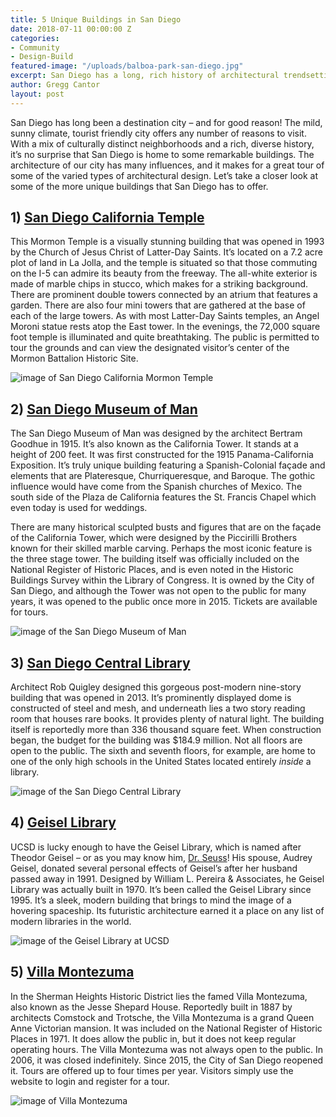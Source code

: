 ```yaml
---
title: 5 Unique Buildings in San Diego
date: 2018-07-11 00:00:00 Z
categories:
- Community
- Design-Build
featured-image: "/uploads/balboa-park-san-diego.jpg"
excerpt: San Diego has a long, rich history of architectural trendsetting and unique designs. We've highlighted 5 of the most iconic buildings in San Diego.
author: Gregg Cantor
layout: post
---
```


San Diego has long been a destination city – and for good reason! The mild, sunny climate, tourist friendly city offers any number of reasons to visit. With a mix of culturally distinct neighborhoods and a rich, diverse history, it’s no surprise that San Diego is home to some remarkable buildings. The architecture of our city has many influences, and it makes for a great tour of some of the varied types of architectural design. Let’s take a closer look at some of the more unique buildings that San Diego has to offer.

## 1) [San Diego California Temple](https://www.lds.org/temples/details/san-diego-california-temple)

This Mormon Temple is a visually stunning building that was opened in 1993 by the Church of Jesus Christ of Latter-Day Saints. It’s located on a 7.2 acre plot of land in La Jolla, and the temple is situated so that those commuting on the I-5 can admire its beauty from the freeway. The all-white exterior is made of marble chips in stucco, which makes for a striking background. There are prominent double towers connected by an atrium that features a garden. There are also four mini towers that are gathered at the base of each of the large towers. As with most Latter-Day Saints temples, an Angel Moroni statue rests atop the East tower. In the evenings, the 72,000 square foot temple is illuminated and quite breathtaking. The public is permitted to tour the grounds and can view the designated visitor’s center of the Mormon Battalion Historic Site.

![image of San Diego California Mormon Temple](https://photos.smugmug.com/Temples/Organized-by-Temple/San-Diego-LDS-Temple/i-rz2qHkf/0/4fc6b9d2/X2/San%20Diego%20Temple_D8B6218-X2.jpg "The Mormon Temple in San Diego")

## 2) [San Diego Museum of Man](https://www.museumofman.org/)

The San Diego Museum of Man was designed by the architect Bertram Goodhue in 1915. It’s also known as the California Tower. It stands at a height of 200 feet. It was first constructed for the 1915 Panama-California Exposition. It’s truly unique building featuring a Spanish-Colonial façade and elements that are Plateresque, Churriqueresque, and Baroque. The gothic influence would have come from the Spanish churches of Mexico. The south side of the Plaza de California features the St. Francis Chapel which even today is used for weddings.

There are many historical sculpted busts and figures that are on the façade of the California Tower, which were designed by the Piccirilli Brothers known for their skilled marble carving. Perhaps the most iconic feature is the three stage tower. The building itself was officially included on the National Register of Historic Places, and is even noted in the Historic Buildings Survey within the Library of Congress. It is owned by the City of San Diego, and although the Tower was not open to the public for many years, it was opened to the public once more in 2015. Tickets are available for tours.

![image of the San Diego Museum of Man](https://www.museumofman.org/wp-content/uploads/MoM-1512.jpg "San Diego Museum of Man")

## 3) [San Diego Central Library](https://www.sandiego.gov/public-library/central-library)

Architect Rob Quigley designed this gorgeous post-modern nine-story building that was opened in 2013. It’s prominently displayed dome is constructed of steel and mesh, and underneath lies a two story reading room that houses rare books. It provides plenty of natural light. The building itself is reportedly more than 336 thousand square feet. When construction began, the budget for the building was $184.9 million. Not all floors are open to the public. The sixth and seventh floors, for example, are home to one of the only high schools in the United States located entirely _inside_ a library.

![image of the San Diego Central Library](https://upload.wikimedia.org/wikipedia/commons/thumb/1/1f/San_Diego_Central_Library.jpg/1200px-San_Diego_Central_Library.jpg "San Diego Central Library")

## 4) [Geisel Library](https://library.ucsd.edu/about/geisel-building.html)

UCSD is lucky enough to have the Geisel Library, which is named after Theodor Geisel – or as you may know him, [Dr. Seuss](https://library.ucsd.edu/research-and-collections/collections/special-collections-and-archives/collections/the-dr-seuss-collection.html)! His spouse, Audrey Geisel, donated several personal effects of Geisel’s after her husband passed away in 1991. Designed by William L. Pereira & Associates, he Geisel Library was actually built in 1970. It’s been called the Geisel Library since 1995. It’s a sleek, modern building that brings to mind the image of a hovering spaceship. Its futuristic architecture earned it a place on any list of modern libraries in the world.

![image of the Geisel Library at UCSD](https://i.redd.it/wo1ncyna6cyz.jpg "Geisel Library")

## 5) [Villa Montezuma](http://villamontezuma.org/Welcome.html)

In the Sherman Heights Historic District lies the famed Villa Montezuma, also known as the Jesse Shepard House. Reportedly built in 1887 by architects Comstock and Trotsche, the Villa Montezuma is a grand Queen Anne Victorian mansion. It was included on the National Register of Historic Places in 1971. It does allow the public in, but it does not keep regular operating hours. The Villa Montezuma was not always open to the public. In 2006, it was closed indefinitely. Since 2015, the City of San Diego reopened it. Tours are offered up to four times per year. Visitors simply use the website to login and register for a tour.

![image of Villa Montezuma](http://www.thestuyckhouse.com/images/dsc_0097.jpg "Villa Montezuma in San Diego")
